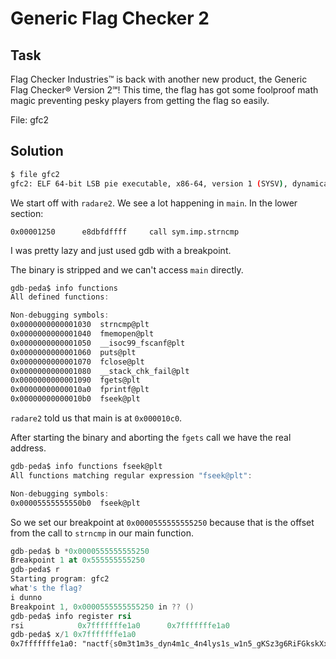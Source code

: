 # Generic Flag Checker 2

## Task

Flag Checker Industries™ is back with another new product, the Generic Flag Checker® Version 2℠! This time, the flag has got some foolproof math magic preventing pesky players from getting the flag so easily.

File: gfc2

## Solution

```bash
$ file gfc2
gfc2: ELF 64-bit LSB pie executable, x86-64, version 1 (SYSV), dynamically linked, interpreter /lib64/ld-linux-x86-64.so.2, BuildID[sha1]=453a5fd2afeb8a872bfa82de41ba955683428c69, for GNU/Linux 3.2.0, stripped
```

We start off with `radare2`. We see a lot happening in `main`. In the lower section:

`0x00001250      e8dbfdffff     call sym.imp.strncmp`

I was pretty lazy and just used gdb with a breakpoint.

The binary is stripped and we can't access `main` directly.

```nasm
gdb-peda$ info functions
All defined functions:

Non-debugging symbols:
0x0000000000001030  strncmp@plt
0x0000000000001040  fmemopen@plt
0x0000000000001050  __isoc99_fscanf@plt
0x0000000000001060  puts@plt
0x0000000000001070  fclose@plt
0x0000000000001080  __stack_chk_fail@plt
0x0000000000001090  fgets@plt
0x00000000000010a0  fprintf@plt
0x00000000000010b0  fseek@plt
```

`radare2` told us that main is at `0x000010c0`.

After starting the binary and aborting the `fgets` call we have the real address.

```nasm
gdb-peda$ info functions fseek@plt
All functions matching regular expression "fseek@plt":

Non-debugging symbols:
0x00005555555550b0  fseek@plt
```

So we set our breakpoint at `0x0000555555555250` because that is the offset from the call to `strncmp` in our main function.

```nasm
gdb-peda$ b *0x0000555555555250
Breakpoint 1 at 0x555555555250
gdb-peda$ r
Starting program: gfc2
what's the flag?
i dunno
Breakpoint 1, 0x0000555555555250 in ?? ()
gdb-peda$ info register rsi
rsi            0x7fffffffe1a0      0x7fffffffe1a0
gdb-peda$ x/1 0x7fffffffe1a0
0x7fffffffe1a0: "nactf{s0m3t1m3s_dyn4m1c_4n4lys1s_w1n5_gKSz3g6RiFGkskXx}"
```
